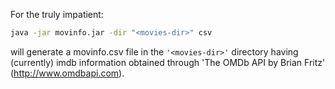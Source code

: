 For the truly impatient:
```bash
java -jar movinfo.jar -dir "<movies-dir>" csv
```

will generate a movinfo.csv file in the ```'<movies-dir>'``` directory having (currently) imdb information obtained through 'The OMDb API by Brian Fritz' (http://www.omdbapi.com).
